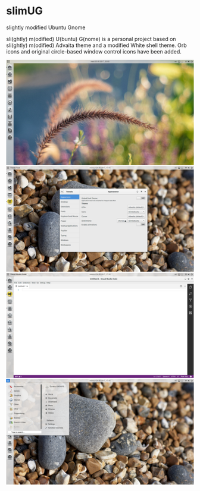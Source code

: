 # slimUG
slightly modified Ubuntu Gnome

sli(ghtly) m(odified) U(buntu) G(nome) is a personal project based on sli(ghtly) m(odified) Advaita theme and a modified White shell theme.
Orb icons and original circle-based window control icons have been added.

![ScreenShot01](screenshot01.png)
![ScreenShot02](screenshot02.png)
![ScreenShot03](screenshot03.png)
![ScreenShot04](screenshot04.png)
